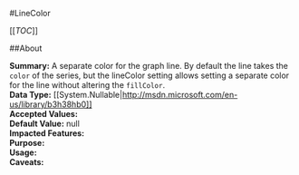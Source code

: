 #LineColor

[[_TOC_]]

##About

**Summary:**  A separate color for the graph line. By default the line takes the <code>color</code> of the series, but the lineColor setting allows setting a separate color for the line without altering the <code>fillColor</code>.   
**Data Type:** [[System.Nullable|http://msdn.microsoft.com/en-us/library/b3h38hb0]]  
**Accepted Values:**   
**Default Value:** null  
**Impacted Features:**   
**Purpose:**   
**Usage:**   
**Caveats:**   

